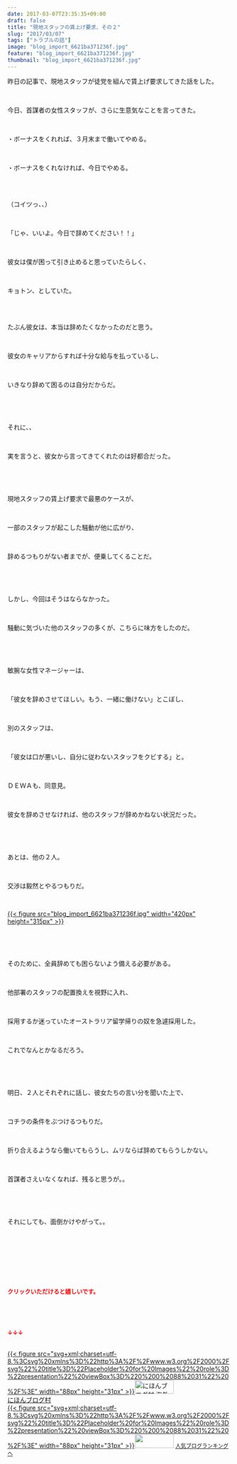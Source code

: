 ```yaml
---
date: 2017-03-07T23:35:35+09:00
draft: false
title: "現地スタッフの賃上げ要求、その２"
slug: "2017/03/07"
tags: ["トラブルの話"]
image: "blog_import_6621ba371236f.jpg"
feature: "blog_import_6621ba371236f.jpg"
thumbnail: "blog_import_6621ba371236f.jpg"
---
```

<p>昨日の記事で、現地スタッフが徒党を組んで賃上げ要求してきた話をした。</p><p> </p><p>今日、首謀者の女性スタッフが、さらに生意気なことを言ってきた。</p><p> </p><p>・ボーナスをくれれば、３月末まで働いてやめる。</p><p> </p><p>・ボーナスをくれなければ、今日でやめる。</p><p> </p><p><br/>（コイツっ、、）</p><p> </p><p>「じゃ、いいよ。今日で辞めてください！！」</p><p> </p><p>彼女は僕が困って引き止めると思っていたらしく、</p><p> </p><p>キョトン、としていた。</p><p> </p><p><br/>たぶん彼女は、本当は辞めたくなかったのだと思う。</p><p> </p><p>彼女のキャリアからすれば十分な給与を払っているし、</p><p> </p><p>いきなり辞めて困るのは自分だからだ。</p><p> </p><p> </p><p>それに、、</p><p> </p><p>実を言うと、彼女から言ってきてくれたのは好都合だった。</p><p> </p><p> </p><p>現地スタッフの賃上げ要求で最悪のケースが、</p><p> </p><p>一部のスタッフが起こした騒動が他に広がり、</p><p> </p><p>辞めるつもりがない者までが、便乗してくることだ。</p><p> </p><p> </p><p>しかし、今回はそうはならなかった。</p><p> </p><p>騒動に気づいた他のスタッフの多くが、こちらに味方をしたのだ。</p><p> </p><p> </p><p>敏腕な女性マネージャーは、</p><p> </p><p>「彼女を辞めさせてほしい。もう、一緒に働けない」とこぼし、</p><p> </p><p>別のスタッフは、</p><p> </p><p>「彼女は口が悪いし、自分に従わないスタッフをクビする」と。</p><p> </p><p>ＤＥＷＡも、同意見。</p><p> </p><p>彼女を辞めさせなければ、他のスタッフが辞めかねない状況だった。</p><p> </p><p> </p><p>あとは、他の２人。</p><p> </p><p>交渉は毅然とやるつもりだ。</p><p> </p><p><a href="blog_import_6621ba371236f.jpg">{{< figure src="blog_import_6621ba371236f.jpg" width="420px" height="315px" >}}</a></p><p> </p><p> </p><p>そのために、全員辞めても困らないよう備える必要がある。</p><p> </p><p>他部署のスタッフの配置換えを視野に入れ、</p><p> </p><p>採用するか迷っていたオーストラリア留学帰りの奴を急遽採用した。</p><p> </p><p>これでなんとかなるだろう。</p><p> </p><p> </p><p>明日、２人とそれぞれに話し、彼女たちの言い分を聞いた上で、</p><p> </p><p>コチラの条件をぶつけるつもりだ。</p><p> </p><p>折り合えるようなら働いてもらうし、ムリならば辞めてもらうしかない。</p><p> </p><p>首謀者さえいなくなれば、残ると思うが。。</p><p> </p><p> </p><p>それにしても、面倒かけやがって。。</p><p> </p><p> </p><p> </p><p> </p><p><font color="#ff0000" size="2"><strong>クリックいただけると嬉しいです。</strong></font></p><p> </p><p> </p><p><font color="#ff0000" size="2"><strong>↓↓↓</strong></font></p><p><br/><a href="ranking.html?p_cid=01260127" target="_blank">{{< figure src="svg+xml;charset=utf-8,%3Csvg%20xmlns%3D%22http%3A%2F%2Fwww.w3.org%2F2000%2Fsvg%22%20title%3D%22Placeholder%20for%20Images%22%20role%3D%22presentation%22%20viewBox%3D%220%200%2088%2031%22%20%2F%3E" width="88px" height="31px" >}}<noscript><img alt="にほんブログ村 海外生活ブログ バリ島情報へ" border="0" height="31" src="https://img-proxy.blog-video.jp/images?url=http%3A%2F%2Foverseas.blogmura.com%2Fbali%2Fimg%2Fbali88_31.gif" width="88"></noscript></a><br/><a href="ranking.html?p_cid=01260127" target="_blank">にほんブログ村</a><br/><a href="link.php?1804582" title="人気ブログランキングへ">{{< figure src="svg+xml;charset=utf-8,%3Csvg%20xmlns%3D%22http%3A%2F%2Fwww.w3.org%2F2000%2Fsvg%22%20title%3D%22Placeholder%20for%20Images%22%20role%3D%22presentation%22%20viewBox%3D%220%200%2088%2031%22%20%2F%3E" width="88px" height="31px" >}}<noscript><img border="0" height="31" src="https://blog.with2.net/img/banner/banner_22.gif" width="88"></noscript></a> <a href="link.php?1804582" style="font-size: 12px;">人気ブログランキングへ</a></p>

